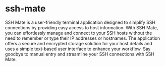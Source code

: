 # ssh-mate
SSH Mate is a user-friendly terminal application designed to simplify SSH connections by providing easy access to host information. With SSH Mate, you can effortlessly manage and connect to your SSH hosts without the need to remember or type their IP addresses or hostnames. The application offers a secure and encrypted storage solution for your host details and uses a simple text-based user interface to enhance your workflow. Say goodbye to manual entry and streamline your SSH connections with SSH Mate.
